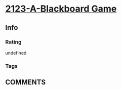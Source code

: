 # [2123-A-Blackboard Game](https://codeforces.com/contest/2123/problem/A)

## Info

### Rating

undefined

### Tags



## __COMMENTS__

>
